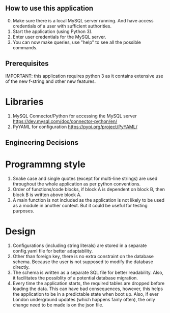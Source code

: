 ## How to use this application
0. Make sure there is a local MySQL server running. And have access credentials
of a user with sufficient authorities.
1. Start the application (using Python 3).
2. Enter user credentials for the MySQL server.
3. You can now make queries, use "help" to see all the possible commands.

## Prerequisites
IMPORTANT: this application requires python 3 as it contains extensive use of the
new f-string and other new features.

# Libraries
1. MySQL Connector/Python for accessing the MySQL server
https://dev.mysql.com/doc/connector-python/en/
2. PyYAML for configuration
https://pypi.org/project/PyYAML/

## Engineering Decisions
# Programmng style
1. Snake case and single quotes (except for multi-line strings) are used throughout
the whole application as per python conventions.
2. Order of functions/code blocks, if block A is dependent on block B, then 
block B is written above block A.
3. A main function is not included as the application is not likely to be used
as a module in another context. But it could be useful for testing purposes.

# Design
1. Configurations (including string literals) are stored in a separate config.yaml
file for better adaptability.
2. Other than foreign key, there is no extra constraint on the database schema. 
Because the user is not supposed to modify the database directly.
3. The schema is written as a separate SQL file for better readability.
Also, it facilitates the possiblity of a potential database migration.
4. Every time the application starts, the required tables are dropped before
loading the data. This can have bad consequences, however, this helps the 
application to be in a predictable state when boot up. Also, if ever London
underground updates (which happens fairly often), the only change need to be
made is on the json file.
